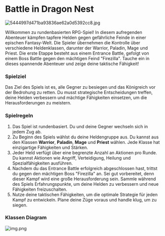# Battle in Dragon Nest
![5444997d471ba93836ae62a0d5392cc8.jpg](..%2F..%2F..%2FDesktop%2F5444997d471ba93836ae62a0d5392cc8.jpg)<br>


Willkommen zu rundenbasierten RPG-Spiel! In diesem aufregenden Abenteuer kämpfen tapfere Helden gegen gefährliche Feinde in einer epischen Fantasy-Welt. Die Spieler übernehmen die Kontrolle über verschiedene Heldenklassen, darunter der Warrior, Paladin, Mage und Priest. Die erste Etappe besteht aus einem Entrance Battle, gefolgt von einem Boss Battle gegen den mächtigen Feind "Firezilla". Tauche ein in dieses spannende Abenteuer und zeige deine taktische Fähigkeit!
### Spielziel
Das Ziel des Spiels ist es, alle Gegner zu besiegen und das Königreich vor der Bedrohung zu retten. Du musst strategische Entscheidungen treffen, deine Helden verbessern und mächtige Fähigkeiten einsetzen, um die Herausforderungen zu meistern.
### Spielregeln
1. Das Spiel ist rundenbasiert. Du und deine Gegner wechseln sich in jedem Zug ab.
2. Zu Beginn des Spiels wählst du deine Heldengruppe aus. Du kannst aus den Klassen **Warrior**, **Paladin**, **Mage** und **Priest** wählen. Jede Klasse hat einzigartige Fähigkeiten und Stärken.
3. Jeder Held verfügt über eine begrenzte Anzahl an Aktionen pro Runde. Du kannst Aktionen wie Angriff, Verteidigung, Heilung und Spezialfähigkeiten ausführen.
4. Nachdem du das Entrance Battle erfolgreich abgeschlossen hast, trittst du gegen den mächtigen Boss "Firezilla" an. Sei gut vorbereitet, denn dieser Kampf wird eine große Herausforderung sein.
Sammle während des Spiels Erfahrungspunkte, um deine Helden zu verbessern und neue Fähigkeiten freizuschalten.
5. Nutze deine taktischen Fähigkeiten, um die optimale Strategie für jeden Kampf zu entwickeln. Plane deine Züge voraus und handle klug, um zu siegen.
### Klassen Diagram
![img.png](img.png)
